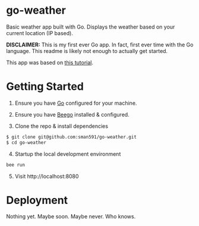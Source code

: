 # go-weather

Basic weather app built with Go. Displays the weather based on your current location (IP based).

**DISCLAIMER:** This is my first ever Go app. In fact, first ever time with the Go language. This readme is likely not enough to actually get started.

This app was based on [this tutorial](http://www.sitepoint.com/go-building-web-applications-beego/).

# Getting Started

1. Ensure you have [Go](http://golang.org/) configured for your machine.

2. Ensure you have [Beego](http://beego.me/) installed & configured.

3. Clone the repo & install dependencies

  ```bash
  $ git clone git@github.com:sman591/go-weather.git
  $ cd go-weather
  ```

4. Startup the local development environment

  ```bash
  bee run
  ```

5. Visit http://localhost:8080

# Deployment

Nothing yet. Maybe soon. Maybe never. Who knows.
